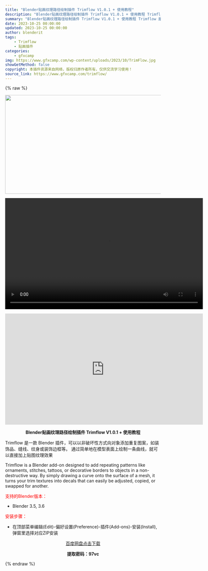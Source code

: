 ```yaml
---
title: "Blender贴画纹理路径绘制插件 Trimflow V1.0.1 + 使用教程"
description: "Blender贴画纹理路径绘制插件 Trimflow V1.0.1 + 使用教程 Trimflow 是一款 Blender 插件，可以以非破坏性方式向对象添加重复图案，如装饰品、缝线、纹身或装饰边框等..."
summary: "Blender贴画纹理路径绘制插件 Trimflow V1.0.1 + 使用教程 Trimflow 是一款 Blender 插件，可以以非破坏性方式向对象添加重复图案，如装饰品、缝线、纹身或装饰边框等..."
date: 2023-10-25 00:00:00
updated: 2023-10-25 00:00:00
author: blenderit
tags: 
    - Trimflow
    - 贴画插件
categories:
    - gfxcamp
img: https://www.gfxcamp.com/wp-content/uploads/2023/10/TrimFlow.jpg
showGetMethod: false
copyright: 本插件资源来自网络，版权归原作者所有，仅供交流学习使用！
source_link: https://www.gfxcamp.com/trimflow/
---
```


{% raw %}
<div><p><img decoding="async" class="aligncenter size-full wp-image-115952" src="https://www.gfxcamp.com/wp-content/uploads/2023/10/TrimFlow.jpg" data-src="https://www.gfxcamp.com/wp-content/uploads/2023/10/TrimFlow.jpg" alt="" width="640" height="320" data-srcset="https://www.gfxcamp.com/wp-content/uploads/2023/10/TrimFlow.jpg 640w, https://www.gfxcamp.com/wp-content/uploads/2023/10/TrimFlow-150x75.jpg 150w" data-sizes="(max-width: 640px) 100vw, 640px"><br>
</p><center><div style="width: 640px;" class="wp-video"><!--[if lt IE 9]><script>document.createElement('video');</script><![endif]-->
<video class="wp-video-shortcode" id="video-115951-1" width="640" height="360" preload="true" controls="controls"><source type="video/mp4" src="http://cloud.video.taobao.com/play/u/null/p/1/e/6/t/1/433930830338.mp4?_=1"></source><a href="http://cloud.video.taobao.com/play/u/null/p/1/e/6/t/1/433930830338.mp4">http://cloud.video.taobao.com/play/u/null/p/1/e/6/t/1/433930830338.mp4</a></video></div></center><p style="text-align: center;"><iframe loading="lazy" src="https://player.youku.com/embed/XNjEyNDg3NjIxNg==" width="640" height="360" frameborder="0" allowfullscreen="allowfullscreen" data-mce-fragment="1"></iframe></p><p style="text-align: center;"><strong>Blender贴画纹理路径绘制插件 Trimflow V1.0.1 + 使用教程</strong></p><p>Trimflow 是一款 Blender 插件，可以以非破坏性方式向对象添加重复图案，如装饰品、缝线、纹身或装饰边框等。 通过简单地在模型表面上绘制一条曲线，就可以直接加上贴图纹理效果</p><p>Trimflow is a Blender add-on designed to add repeating patterns like ornaments, stitches, tattoos, or decorative borders to objects in a non-destructive way. By simply drawing a curve onto the surface of a mesh, it turns your trim textures into decals that can easily be adjusted, copied, or swapped for another.</p><p style="text-align: left;"><span style="color: #ff0000;">支持的Blender版本：</span></p><ul>
<li style="text-align: left;">Blender 3.5, 3.6</li>
</ul><p style="text-align: left;"><span style="color: #ff0000;">安装步骤：</span></p><ul>
<li>在顶部菜单编辑(Edit)-偏好设置(Preference)-插件(Add-ons)-安装(Install),弹窗里选择对应ZIP安装</li>
</ul><p style="text-align: center;"><a class="maxbutton-3 maxbutton maxbutton-baidu" target="_blank" rel="noopener" href="https://pan.baidu.com/s/1L1Yn9_yAGN3nj5UOvBbtlQ?pwd=97vc"><span class="mb-text">百度网盘点击下载</span></a></p><p style="text-align: center;"><strong>提取密码：97vc</strong></p></div>
<div style="display: none">gfxcamp</div>
{% endraw %}